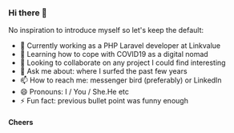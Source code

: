 ### Hi there 👋

No inspiration to introduce myself so let's keep the default:

- 🔭 Currently working as a PHP Laravel developer at Linkvalue
- 🌱 Learning how to cope with COVID19 as a digital nomad
- 👯 Looking to collaborate on any project I could find interesting
- 💬 Ask me about: where I surfed the past few years
- 📫 How to reach me: messenger bird (preferably) or LinkedIn
- 😄 Pronouns: I / You / She.He etc
- ⚡ Fun fact: previous bullet point was funny enough

#### Cheers
